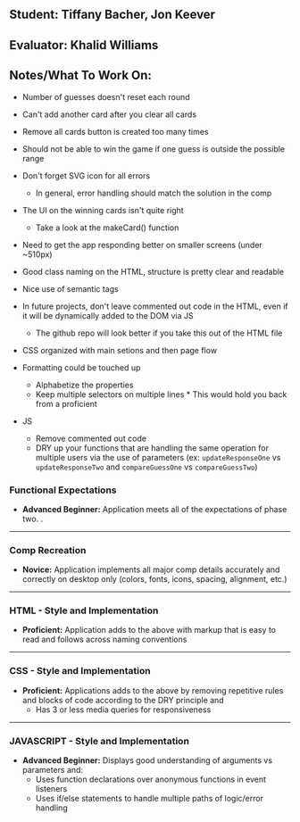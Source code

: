 ## Student: Tiffany Bacher, Jon Keever
## Evaluator: Khalid Williams 
## Notes/What To Work On:

* Number of guesses doesn't reset each round
* Can't add another card after you clear all cards
* Remove all cards button is created too many times
* Should not be able to win the game if one guess is outside the possible range
* Don't forget SVG icon for all errors
    * In general, error handling should match the solution in the comp 

* The UI on the winning cards isn't quite right 
  * Take a look at the makeCard() function
* Need to get the app responding better on smaller screens (under ~510px)

* Good class naming on the HTML, structure is pretty clear and readable
* Nice use of semantic tags
* In future projects, don't leave commented out code in the HTML, even if it will be dynamically added to the DOM via JS
    * The github repo will look better if you take this out of the HTML file

*  CSS organized with main setions and then page flow 
* Formatting could be touched up
  * Alphabetize the properties
  * Keep multiple selectors on multiple lines
        * This would hold you back from a proficient

* JS 
  * Remove commented out code
  * DRY up your functions that are handling the same operation for multiple users via the use of parameters (ex: `updateResponseOne` vs `updateResponseTwo` and `compareGuessOne` vs `compareGuessTwo`)


### Functional Expectations

* __Advanced Beginner:__ Application meets all of the expectations of phase two.
.

------------------------------------------------------------------

### Comp Recreation

* __Novice:__ Application implements all major comp details accurately and correctly on desktop only (colors, fonts, icons, spacing, alignment, etc.)

------------------------------------------------------------------

### HTML - Style and Implementation

* __Proficient:__ Application adds to the above with markup that is easy to read and follows across naming conventions


------------------------------------------------------------------

### CSS - Style and Implementation

* __Proficient:__ Applications adds to the above by removing repetitive rules and blocks of code according to the DRY principle and
  * Has 3 or less media queries for responsiveness

------------------------------------------------------------------

### JAVASCRIPT - Style and Implementation

* __Advanced Beginner:__ Displays good understanding of arguments vs parameters and:
  * Uses function declarations over anonymous functions in event listeners
  * Uses if/else statements to handle multiple paths of logic/error handling
